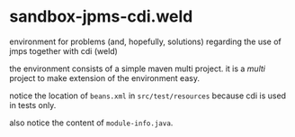 # sandbox-jpms-cdi.weld
environment for problems (and, hopefully, solutions) regarding the use of jmps together with cdi (weld)

the environment consists of a simple maven multi project. it is a _multi_ project to make extension of the environment easy.

notice the location of ```beans.xml``` in ```src/test/resources``` because cdi is used in tests only.

also notice the content of ```module-info.java```.